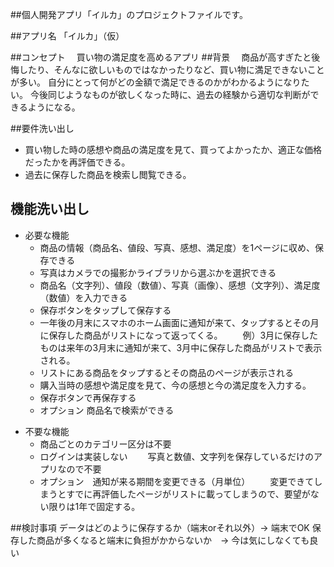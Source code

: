 ##個人開発アプリ「イルカ」のプロジェクトファイルです。

##アプリ名
「イルカ」（仮）

##コンセプト　
買い物の満足度を高めるアプリ
##背景　
商品が高すぎたと後悔したり、そんなに欲しいものではなかったりなど、買い物に満足できないことが多い。
自分にとって何がどの金額で満足できるのかがわかるようになりたい。
今後同じようなものが欲しくなった時に、過去の経験から適切な判断ができるようになる。


##要件洗い出し

* 買い物した時の感想や商品の満足度を見て、買ってよかったか、適正な価格だったかを再評価できる。
* 過去に保存した商品を検索し閲覧できる。


## 機能洗い出し
* 必要な機能
    - 商品の情報（商品名、値段、写真、感想、満足度）を1ページに収め、保存できる
    - 写真はカメラでの撮影かライブラリから選ぶかを選択できる
    - 商品名（文字列）、値段（数値）、写真（画像）、感想（文字列）、満足度（数値）を入力できる
    - 保存ボタンをタップして保存する
    - 一年後の月末にスマホのホーム画面に通知が来て、タップするとその月に保存した商品がリストになって返ってくる。
　　例）3月に保存したものは来年の3月末に通知が来て、3月中に保存した商品がリストで表示される。
    - リストにある商品をタップするとその商品のページが表示される
    - 購入当時の感想や満足度を見て、今の感想と今の満足度を入力する。
    - 保存ボタンで再保存する
    - オプション    商品名で検索ができる
- 不要な機能
    - 商品ごとのカテゴリー区分は不要
    - ログインは実装しない
　　写真と数値、文字列を保存しているだけのアプリなので不要
    - オプション　通知が来る期間を変更できる（月単位）
　　変更できてしまうとすでに再評価したページがリストに載ってしまうので、要望がない限りは1年で固定する。

##検討事項
データはどのように保存するか（端末orそれ以外）→ 端末でOK
保存した商品が多くなると端末に負担がかからないか　→ 今は気にしなくても良い
